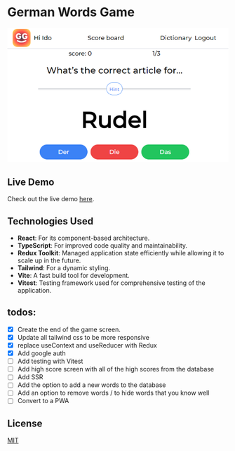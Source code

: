 # German Words Game

![Project Screenshot](./src/images/Capture.PNG)

## Live Demo

Check out the live demo [here](https://resplendent-cactus-79b384.netlify.app/).

## Technologies Used

- **React**: For its component-based architecture.
- **TypeScript**: For improved code quality and maintainability.
- **Redux Toolkit**: Managed application state efficiently while allowing it to scale up in the future.
- **Tailwind**: For a dynamic styling.
- **Vite**: A fast build tool for development.
- **Vitest**: Testing framework used for comprehensive testing of the application.

## todos:

- [x] Create the end of the game screen.
- [x] Update all tailwind css to be more responsive
- [x] replace useContext and useReducer with Redux
- [x] Add google auth
- [ ] Add testing with Vitest
- [ ] Add high score screen with all of the high scores from the database
- [ ] Add SSR
- [ ] Add the option to add a new words to the database
- [ ] Add an option to remove words / to hide words that you know well
- [ ] Convert to a PWA

## License

[MIT](https://choosealicense.com/licenses/mit/)

